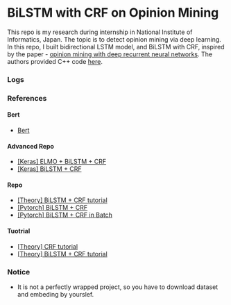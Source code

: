 # BiLSTM with CRF on Opinion Mining

This repo is my research during internship in National Institute of Informatics, Japan. The topic is to detect opinion mining via deep learning. In this repo, I built bidirectional LSTM model, and BiLSTM with CRF, inspired by the paper - [opinion mining with deep recurrent neural networks](http://www.cs.cornell.edu/~oirsoy/drnt.htm). The authors provided C++ code [here](https://github.com/oir/deep-recurrent).

### Logs


### References

#### Bert
* [Bert](https://github.com/huggingface/pytorch-pretrained-BERT)

#### Advanced Repo
* [[Keras] ELMO + BiLSTM + CRF](https://github.com/UKPLab/elmo-bilstm-cnn-crf)
* [[Keras] BiLSTM + CRF](https://github.com/UKPLab/emnlp2017-bilstm-cnn-crf)


#### Repo
* [[Theory] BiLSTM + CRF tutorial](https://github.com/createmomo/CRF-Layer-on-the-Top-of-BiLSTM)
* [[Pytorch] BiLSTM + CRF](https://github.com/pytorch/tutorials/blob/master/beginner_source/nlp/advanced_tutorial.py)
* [[Pytorch] BiLSTM + CRF in Batch](https://github.com/threelittlemonkeys/lstm-crf-pytorch)


#### Tuotrial
* [[Theory] CRF tutorial](www.cs.columbia.edu/~mcollins/crf.pdf)
* [[Theory] BiLSTM + CRF tutorial](https://github.com/createmomo/CRF-Layer-on-the-Top-of-BiLSTM)


### Notice

* It is not a perfectly wrapped project, so you have to download dataset and embeding by yourslef.